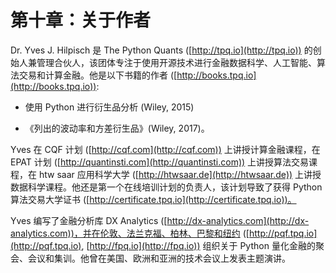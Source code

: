 # 第十章：关于作者

Dr. Yves J. Hilpisch 是 The Python Quants ([http://tpq.io](http://tpq.io)) 的创始人兼管理合伙人，该团体专注于使用开源技术进行金融数据科学、人工智能、算法交易和计算金融。他是以下书籍的作者 ([http://books.tpq.io](http://books.tpq.io)):

+   使用 Python 进行衍生品分析 (Wiley, 2015)

+   《列出的波动率和方差衍生品》(Wiley, 2017)。

Yves 在 CQF 计划 ([http://cqf.com](http://cqf.com)) 上讲授计算金融课程，在 EPAT 计划 ([http://quantinsti.com](http://quantinsti.com)) 上讲授算法交易课程，在 htw saar 应用科学大学 ([http://htwsaar.de](http://htwsaar.de)) 上讲授数据科学课程。他还是第一个在线培训计划的负责人，该计划导致了获得 Python 算法交易大学证书 ([http://certificate.tpq.io](http://certificate.tpq.io))。

Yves 编写了金融分析库 DX Analytics ([http://dx-analytics.com](http://dx-analytics.com))，并在伦敦、法兰克福、柏林、巴黎和纽约 ([http://pqf.tpq.io](http://pqf.tpq.io), [http://fpq.io](http://fpq.io)) 组织关于 Python 量化金融的聚会、会议和集训。他曾在美国、欧洲和亚洲的技术会议上发表主题演讲。
